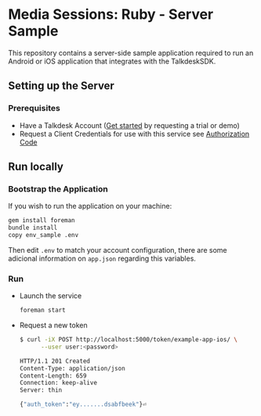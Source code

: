 # Media Sessions:  Ruby - Server Sample

This repository contains a server-side sample application required to run an Android or iOS application that integrates with the TalkdeskSDK.

## Setting up the Server

### Prerequisites

- Have a Talkdesk Account  ([Get started](https://www.talkdesk.com/get-started/) by requesting a trial or demo)
- Request a Client Credentials for use with this service see [Authorization Code](https://docs.talkdesk.com/docs/authorization-code)

## Run locally 

### Bootstrap the Application

If you wish to run the application on your machine:

```bash
gem install foreman
bundle install
copy env_sample .env
```

Then edit `.env` to match your account configuration, there are some adicional information on `app.json` regarding this variables.

### Run

- Launch the service

  ```bash
  foreman start
  ```

- Request a new token

  ```bash
  $ curl -iX POST http://localhost:5000/token/example-app-ios/ \
  		--user user:<password>
  
  HTTP/1.1 201 Created
  Content-Type: application/json
  Content-Length: 659
  Connection: keep-alive
  Server: thin
  
  {"auth_token":"ey.......dsabfbeek"}⏎
  ```


